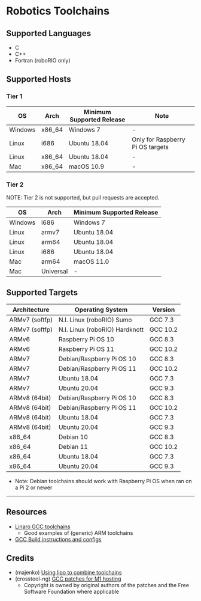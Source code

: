 # Robotics Toolchains

## Supported Languages
  * C
  * C++
  * Fortran (roboRIO only)

## Supported Hosts

### Tier 1

| OS | Arch | Minimum Supported Release | Note |
| - | - | - | - |
| Windows | x86_64 | Windows 7 | - |
| Linux | i686 | Ubuntu 18.04 | Only for Raspberry Pi OS targets |
| Linux | x86_64 | Ubuntu 18.04 | - |
| Mac | x86_64 | macOS 10.9 | - |

### Tier 2

NOTE: Tier 2 is not supported, but pull requests are accepted.

| OS | Arch | Minimum Supported Release |
| - | - | - |
| Windows | i686 | Windows 7 |
| Linux | armv7 | Ubuntu 18.04 |
| Linux | arm64 | Ubuntu 18.04 |
| Linux | i686 | Ubuntu 18.04 |
| Mac | arm64 | macOS 11.0 |
| Mac | Universal | - |

## Supported Targets

| Architecture | Operating System | Version |
| - | - | - |
| ARMv7 (softfp) | N.I. Linux (roboRIO) Sumo | GCC 7.3
| ARMv7 (softfp) | N.I. Linux (roboRIO) Hardknott | GCC 10.2
| ARMv6 | Raspberry Pi OS 10 | GCC 8.3
| ARMv6 | Raspberry Pi OS 11 | GCC 10.2
| ARMv7 | Debian/Raspberry Pi OS 10 | GCC 8.3
| ARMv7 | Debian/Raspberry Pi OS 11 | GCC 10.2
| ARMv7 | Ubuntu 18.04 | GCC 7.3
| ARMv7 | Ubuntu 20.04 | GCC 9.3
| ARMv8 (64bit) | Debian/Raspberry Pi OS 10 | GCC 8.3
| ARMv8 (64bit) | Debian/Raspberry Pi OS 11 | GCC 10.2
| ARMv8 (64bit) | Ubuntu 18.04 | GCC 7.3
| ARMv8 (64bit) | Ubuntu 20.04 | GCC 9.3
| x86_64 | Debian 10 | GCC 8.3
| x86_64 | Debian 11 | GCC 10.2
| x86_64 | Ubuntu 18.04 | GCC 7.3
| x86_64 | Ubuntu 20.04 | GCC 9.3

* Note: Debian toolchains should work with Raspberry Pi OS when ran on a Pi 2 or newer 
-----

## Resources
  * [Linaro GCC toolchains](https://releases.linaro.org/components/toolchain/binaries/)
    * Good examples of (generic) ARM toolchains
  * [GCC Build instructions and configs](https://gcc.gnu.org/install/)

## Credits
  * (majenko) [Using lipo to combine toolchains](https://majenko.co.uk/blog/how-i-cross-compile-fat-binary-cross-compiler-os-x-big-sur)
  * (crosstool-ng) [GCC patches for M1 hosting](https://github.com/crosstool-ng/crosstool-ng/)
    * Copyright is owned by original authors of the patches and the Free Software Foundation where applicable
